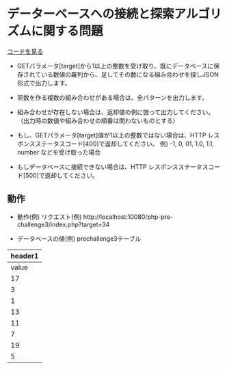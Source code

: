 # データーベースへの接続と探索アルゴリズムに関する問題 

[コードを見る](https://github.com/KakoFujimoto/quelcode-php/blob/master/html/php-pre-challenge3/index.php)

- GETパラメータ[target]から1以上の整数を受け取り、既にデータベースに保存されている数値の羅列から、足してその数になる組み合わせを探しJSON形式で出力します。
- 同数を作る複数の組み合わせがある場合は、全パターンを出力します。
- 組み合わせが存在しない場合は、返却値の例に倣って出力してください。（出力時の数値や組み合わせの順番は問わないものとする）

- もし、GETパラメータ[target]値が1以上の整数ではない場合は、HTTP レスポンスステータスコード[400]で返却してください。
例) -1,  0, 01, 1.0, 1.1,  number などを受け取った場合

- もしデータベースに接続できない場合は、HTTP レスポンスステータスコード[500]で返却してください。

## 動作

- 動作(例)
リクエスト(例)
http://localhost:10080/php-pre-challenge3/index.php?target=34

- データベースの値(例)
prechallenge3テーブル

|header1|
|:--|
|value|
|17|
|3|
|1|
|13|
|11|
|7|
|19|
|5|
